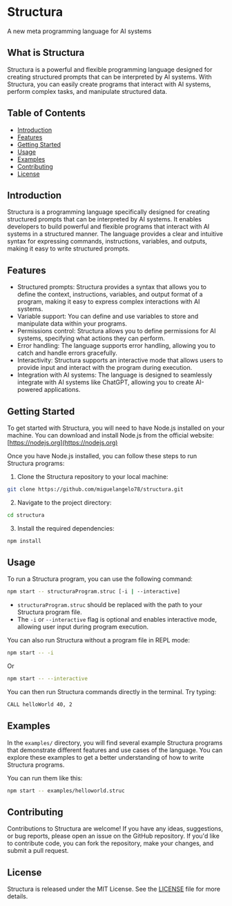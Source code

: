 # Structura
A new meta programming language for AI systems

## What is Structura

Structura is a powerful and flexible programming language designed for creating structured prompts that can be interpreted by AI systems. With Structura, you can easily create programs that interact with AI systems, perform complex tasks, and manipulate structured data.

## Table of Contents
- [Introduction](#introduction)
- [Features](#features)
- [Getting Started](#getting-started)
- [Usage](#usage)
- [Examples](#examples)
- [Contributing](#contributing)
- [License](#license)

## Introduction

Structura is a programming language specifically designed for creating structured prompts that can be interpreted by AI systems. It enables developers to build powerful and flexible programs that interact with AI systems in a structured manner. The language provides a clear and intuitive syntax for expressing commands, instructions, variables, and outputs, making it easy to write structured prompts.

## Features

- Structured prompts: Structura provides a syntax that allows you to define the context, instructions, variables, and output format of a program, making it easy to express complex interactions with AI systems.
- Variable support: You can define and use variables to store and manipulate data within your programs.
- Permissions control: Structura allows you to define permissions for AI systems, specifying what actions they can perform.
- Error handling: The language supports error handling, allowing you to catch and handle errors gracefully.
- Interactivity: Structura supports an interactive mode that allows users to provide input and interact with the program during execution.
- Integration with AI systems: The language is designed to seamlessly integrate with AI systems like ChatGPT, allowing you to create AI-powered applications.

## Getting Started

To get started with Structura, you will need to have Node.js installed on your machine. You can download and install Node.js from the official website: [https://nodejs.org](https://nodejs.org)

Once you have Node.js installed, you can follow these steps to run Structura programs:

1. Clone the Structura repository to your local machine:

```bash
git clone https://github.com/miguelangelo78/structura.git
```

2. Navigate to the project directory:

```bash
cd structura
```

3. Install the required dependencies:

```bash
npm install
```


## Usage

To run a Structura program, you can use the following command:

```bash
npm start -- structuraProgram.struc [-i | --interactive]
```

- `structuraProgram.struc` should be replaced with the path to your Structura program file.
- The `-i` or `--interactive` flag is optional and enables interactive mode, allowing user input during program execution.

You can also run Structura without a program file in REPL mode:

```bash
npm start -- -i
```
Or
```bash
npm start -- --interactive
```

You can then run Structura commands directly in the terminal. Try typing:
```bash
CALL helloWorld 40, 2
```


## Examples

In the `examples/` directory, you will find several example Structura programs that demonstrate different features and use cases of the language. You can explore these examples to get a better understanding of how to write Structura programs.

You can run them like this:
```bash
npm start -- examples/helloworld.struc
```

## Contributing

Contributions to Structura are welcome! If you have any ideas, suggestions, or bug reports, please open an issue on the GitHub repository. If you'd like to contribute code, you can fork the repository, make your changes, and submit a pull request.

## License

Structura is released under the MIT License. See the [LICENSE](LICENSE) file for more details.
